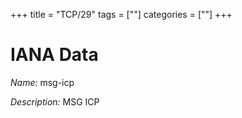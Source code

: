 +++
title = "TCP/29"
tags = [""]
categories = [""]
+++

# IANA Data

_Name:_ msg-icp

_Description:_ MSG ICP

